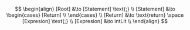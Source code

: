 $$
\begin{align}
[Root] &\to [Statement] \text{;} \\
[Statement] &\to
\begin{cases}
[Return] \\
\end{cases} \\
[Return] &\to \text{return} \space [Expresion] \text{;} \\
[Expresion] &\to intLit \\
\end{align}
$$